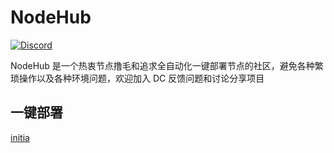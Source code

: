 # NodeHub

[![Discord](https://img.shields.io/discord/1229140544102338670?color=7289DA&logo=discord)](https://discord.gg/CHzgzSSbt6)

NodeHub 是一个热衷节点撸毛和追求全自动化一键部署节点的社区，避免各种繁琐操作以及各种环境问题，欢迎加入 DC 反馈问题和讨论分享项目

## 一键部署

[initia](./initia/README.md)
